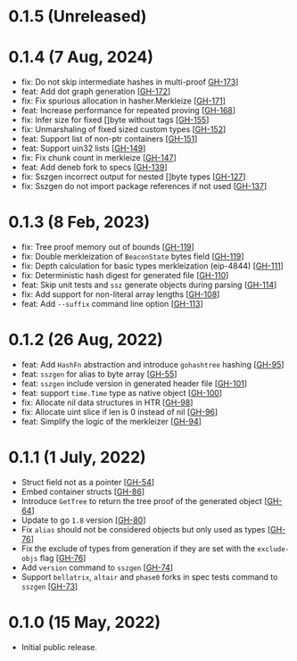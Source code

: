 # 0.1.5 (Unreleased)

# 0.1.4 (7 Aug, 2024)

- fix: Do not skip intermediate hashes in multi-proof [GH-173](https://github.com/ferranbt/fastssz/issues/173)]
- feat: Add dot graph generation [[GH-172](https://github.com/ferranbt/fastssz/issues/172)]
- fix: Fix spurious allocation in hasher.Merkleize [[GH-171](https://github.com/ferranbt/fastssz/issues/171)]
- feat: Increase performance for repeated proving [[GH-168](https://github.com/ferranbt/fastssz/issues/168)]
- fix: Infer size for fixed []byte without tags [[GH-155](https://github.com/ferranbt/fastssz/issues/155)]
- fix: Unmarshaling of fixed sized custom types [[GH-152](https://github.com/ferranbt/fastssz/issues/152)]
- feat: Support list of non-ptr containers [[GH-151](https://github.com/ferranbt/fastssz/issues/151)]
- feat: Support uin32 lists [[GH-149](https://github.com/ferranbt/fastssz/issues/149)]
- fix: Fix chunk count in merkleize [[GH-147](https://github.com/ferranbt/fastssz/issues/147)]
- feat: Add deneb fork to specs [[GH-139](https://github.com/ferranbt/fastssz/issues/139)]
- fix: Sszgen incorrect output for nested []byte types [[GH-127](https://github.com/ferranbt/fastssz/issues/127)]
- fix: Sszgen do not import package references if not used [[GH-137](https://github.com/ferranbt/fastssz/issues/137)]

# 0.1.3 (8 Feb, 2023)

- fix: Tree proof memory out of bounds [[GH-119](https://github.com/ferranbt/fastssz/issues/119)]
- fix: Double merkleization of `BeaconState` bytes field [[GH-119](https://github.com/ferranbt/fastssz/issues/119)]
- fix: Depth calculation for basic types merkleization (eip-4844) [[GH-111](https://github.com/ferranbt/fastssz/issues/111)]
- fix: Deterministic hash digest for generated file [[GH-110](https://github.com/ferranbt/fastssz/issues/110)]
- feat: Skip unit tests and `ssz` generate objects during parsing [[GH-114](https://github.com/ferranbt/fastssz/issues/114)]
- fix: Add support for non-literal array lengths [[GH-108](https://github.com/ferranbt/fastssz/issues/108)]
- feat: Add `--suffix` command line option [[GH-113](https://github.com/ferranbt/fastssz/issues/113)]

# 0.1.2 (26 Aug, 2022)

- feat: Add `HashFn` abstraction and introduce `gohashtree` hashing [[GH-95](https://github.com/ferranbt/fastssz/issues/95)]
- feat: `sszgen` for alias to byte array [[GH-55](https://github.com/ferranbt/fastssz/issues/55)]
- feat: `sszgen` include version in generated header file [[GH-101](https://github.com/ferranbt/fastssz/issues/101)]
- feat: support `time.Time` type as native object [[GH-100](https://github.com/ferranbt/fastssz/issues/100)]
- fix: Allocate nil data structures in HTR [[GH-98](https://github.com/ferranbt/fastssz/issues/98)]
- fix: Allocate uint slice if len is 0 instead of nil [[GH-96](https://github.com/ferranbt/fastssz/issues/96)]
- feat: Simplify the logic of the merkleizer [[GH-94](https://github.com/ferranbt/fastssz/issues/94)]

# 0.1.1 (1 July, 2022)

- Struct field not as a pointer [[GH-54](https://github.com/ferranbt/fastssz/issues/54)]
- Embed container structs [[GH-86](https://github.com/ferranbt/fastssz/issues/86)]
- Introduce `GetTree` to return the tree proof of the generated object [[GH-64](https://github.com/ferranbt/fastssz/issues/64)]
- Update to go `1.8` version [[GH-80](https://github.com/ferranbt/fastssz/issues/80)]
- Fix `alias` should not be considered objects but only used as types [[GH-76](https://github.com/ferranbt/fastssz/issues/76)]
- Fix the exclude of types from generation if they are set with the `exclude-objs` flag [[GH-76](https://github.com/ferranbt/fastssz/issues/76)]
- Add `version` command to `sszgen` [[GH-74](https://github.com/ferranbt/fastssz/issues/74)]
- Support `bellatrix`, `altair` and `phase0` forks in spec tests command to `sszgen` [[GH-73](https://github.com/ferranbt/fastssz/issues/73)]

# 0.1.0 (15 May, 2022)

- Initial public release.
